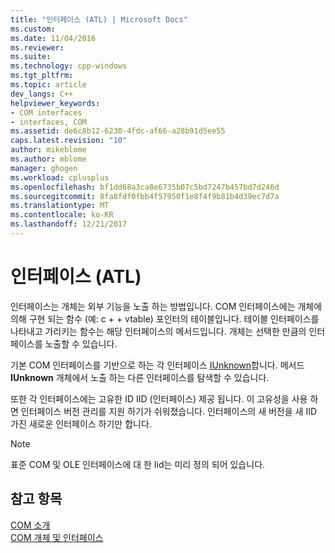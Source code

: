 ```yaml
---
title: "인터페이스 (ATL) | Microsoft Docs"
ms.custom: 
ms.date: 11/04/2016
ms.reviewer: 
ms.suite: 
ms.technology: cpp-windows
ms.tgt_pltfrm: 
ms.topic: article
dev_langs: C++
helpviewer_keywords:
- COM interfaces
- interfaces, COM
ms.assetid: de6c8b12-6230-4fdc-af66-a28b91d5ee55
caps.latest.revision: "10"
author: mikeblome
ms.author: mblome
manager: ghogen
ms.workload: cplusplus
ms.openlocfilehash: bf1dd68a3ca8e6735b07c5bd7247b457bd7d246d
ms.sourcegitcommit: 8fa8fdf0fbb4f57950f1e8f4f9b81b4d39ec7d7a
ms.translationtype: MT
ms.contentlocale: ko-KR
ms.lasthandoff: 12/21/2017
---
```

# <a name="interfaces-atl"></a>인터페이스 (ATL)
인터페이스는 개체는 외부 기능을 노출 하는 방법입니다. COM 인터페이스에는 개체에 의해 구현 되는 함수 (예: c + + vtable) 포인터의 테이블입니다. 테이블 인터페이스를 나타내고 가리키는 함수는 해당 인터페이스의 메서드입니다. 개체는 선택한 만큼의 인터페이스를 노출할 수 있습니다.  
  
 기본 COM 인터페이스를 기반으로 하는 각 인터페이스 [IUnknown](../atl/iunknown.md)합니다. 메서드 **IUnknown** 개체에서 노출 하는 다른 인터페이스를 탐색할 수 있습니다.  
  
 또한 각 인터페이스에는 고유한 ID IID (인터페이스) 제공 됩니다. 이 고유성을 사용 하면 인터페이스 버전 관리를 지원 하기가 쉬워졌습니다. 인터페이스의 새 버전을 새 IID 가진 새로운 인터페이스 하기만 합니다.  
  
> [!NOTE]
>  표준 COM 및 OLE 인터페이스에 대 한 Iid는 미리 정의 되어 있습니다.  
  
## <a name="see-also"></a>참고 항목  
 [COM 소개](../atl/introduction-to-com.md)   
 [COM 개체 및 인터페이스](http://msdn.microsoft.com/library/windows/desktop/ms690343)

